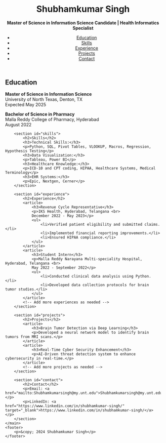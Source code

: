 <!DOCTYPE html>
<html lang="en">
<head>
    <meta charset="UTF-8">
    <meta name="viewport" content="width=device-width, initial-scale=1.0">
    <title>Shubhamkumar Singh | Health Informatics Portfolio</title>
</head>
<body>
    <header>
        <h1>Shubhamkumar Singh</h1>
        <p><strong>Master of Science in Information Science Candidate | Health Informatics Specialist</strong></p>
        <nav>
            <ul>
                <li><a href="#education">Education</a></li>
                <li><a href="#skills">Skills</a></li>
                <li><a href="#experience">Experience</a></li>
                <li><a href="#projects">Projects</a></li>
                <li><a href="#contact">Contact</a></li>
            </ul>
        </nav>
    </header>
    <main>
        <section id="education">
            <h2>Education</h2>
            <p><strong>Master of Science in Information Science</strong><br>
            University of North Texas, Denton, TX <br>
            Expected May 2025</p>
            <p><strong>Bachelor of Science in Pharmacy</strong><br>
            Malla Reddy College of Pharmacy, Hyderabad <br>
            August 2022</p>
        </section>
        
        <section id="skills">
            <h2>Skills</h2>
            <h3>Technical Skills:</h3>
            <p>Python, SQL, Pivot Tables, VLOOKUP, Macros, Regression, Hypothesis Testing</p>
            <h3>Data Visualization:</h3>
            <p>Tableau, Power BI</p>
            <h3>Healthcare Knowledge:</h3>
            <p>ICD-10 and CPT coding, HIPAA, Healthcare Systems, Medical Terminology</p>
            <h3>EHR Systems:</h3>
            <p>Epic, Nextgen, Cerner</p>
        </section>
        
        <section id="experience">
            <h2>Experience</h2>
            <article>
                <h3>Revenue Cycle Representative</h3>
                <p>IKS Health, Hyderabad, Telangana <br>
                December 2022 - May 2023</p>
                <ul>
                    <li>Verified patient eligibility and submitted claims.</li>
                    <li>Implemented financial reporting improvements.</li>
                    <li>Ensured HIPAA compliance.</li>
                </ul>
            </article>
            <article>
                <h3>Student Intern</h3>
                <p>Malla Reddy Narayana Multi-speciality Hospital, Hyderabad, Telangana <br>
                May 2022 - September 2022</p>
                <ul>
                    <li>Conducted clinical data analysis using Python.</li>
                    <li>Developed data collection protocols for brain tumor studies.</li>
                </ul>
            </article>
            <!-- Add more experiences as needed -->
        </section>
        
        <section id="projects">
            <h2>Projects</h2>
            <article>
                <h3>Brain Tumor Detection via Deep Learning</h3>
                <p>Developed a neural network model to identify brain tumors from MRI scans.</p>
            </article>
            <article>
                <h3>Real-Time Cyber Security Enhancement</h3>
                <p>AI-Driven threat detection system to enhance cybersecurity in real-time.</p>
            </article>
            <!-- Add more projects as needed -->
        </section>
        
        <section id="contact">
            <h2>Contact</h2>
            <p>Email: <a href="mailto:Shubhamkumarsingh@my.unt.edu">Shubhamkumarsingh@my.unt.edu</a></p>
            <p>LinkedIn: <a href="https://www.linkedin.com/in/shubhamkumar-singh/" target="_blank">https://www.linkedin.com/in/shubhamkumar-singh/</a></p>
        </section>
    </main>
    <footer>
        <p>&copy; 2024 Shubhamkumar Singh</p>
    </footer>
</body>
</html>
